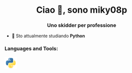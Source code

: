 <h1 align="center">Ciao 👋, sono miky08p</h1>
<h3 align="center">Uno skidder per professione</h3>

- 🌱 Sto attualmente studiando **Python**

<p align="left">
</p>

<h3 align="left">Languages and Tools:</h3>
<p align="left"> <a href="https://www.python.org" target="_blank" rel="noreferrer"> <img src="https://raw.githubusercontent.com/devicons/devicon/master/icons/python/python-original.svg" alt="python" width="40" height="40"/> </a> </p>
